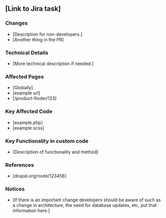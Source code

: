 ## [Link to Jira task]
  
### Changes
- [Description for non-developers.]
- [Another thing in the PR]
  
### Technical Details
- [More technical description if needed.]
  
### Affected Pages
- [Globally]
- [example url]
- [/product-finder/123]
  
### Key Affected Code
- [example.php]
- [example.scss]
  
### Key Functionality in custom code
- [Description of functionality and method]
  
### References
- [drupal.org/node/123456]
  
### Notices
- [If there is an important change developers should be aware of such as a change in architecture, the need for database updates, etc, put that information here.]
